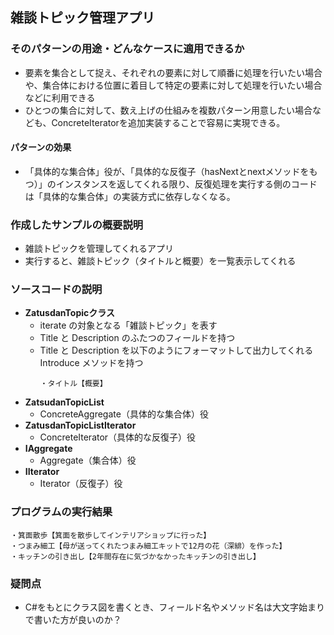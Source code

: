 ## 雑談トピック管理アプリ

### そのパターンの用途・どんなケースに適用できるか
- 要素を集合として捉え、それぞれの要素に対して順番に処理を行いたい場合や、集合体における位置に着目して特定の要素に対して処理を行いたい場合などに利用できる
- ひとつの集合に対して、数え上げの仕組みを複数パターン用意したい場合なども、ConcreteIteratorを追加実装することで容易に実現できる。

#### パターンの効果
- 「具体的な集合体」役が、「具体的な反復子（hasNextとnextメソッドをもつ）」のインスタンスを返してくれる限り、反復処理を実行する側のコードは「具体的な集合体」の実装方式に依存しなくなる。


### 作成したサンプルの概要説明
- 雑談トピックを管理してくれるアプリ
- 実行すると、雑談トピック（タイトルと概要）を一覧表示してくれる

### ソースコードの説明
- **ZatusdanTopicクラス**
  - iterate の対象となる「雑談トピック」を表す
  - Title と Description のふたつのフィールドを持つ
  - Title と Description を以下のようにフォーマットして出力してくれる Introduce メソッドを持つ
    ```
    ・タイトル【概要】
    ```
- **ZatsudanTopicList**
  - ConcreteAggregate（具体的な集合体）役
- **ZatusdanTopicListIterator**
  - ConcreteIterator（具体的な反復子）役
- **IAggregate**
  - Aggregate（集合体）役
- **IIterator**
  - Iterator（反復子）役


### プログラムの実行結果
```
・箕面散歩【箕面を散歩してインテリアショップに行った】
・つまみ細工【母が送ってくれたつまみ細工キットで12月の花（深緋）を作った】
・キッチンの引き出し【2年間存在に気づかなかったキッチンの引き出し】
```

### 疑問点
- C#をもとにクラス図を書くとき、フィールド名やメソッド名は大文字始まりで書いた方が良いのか？